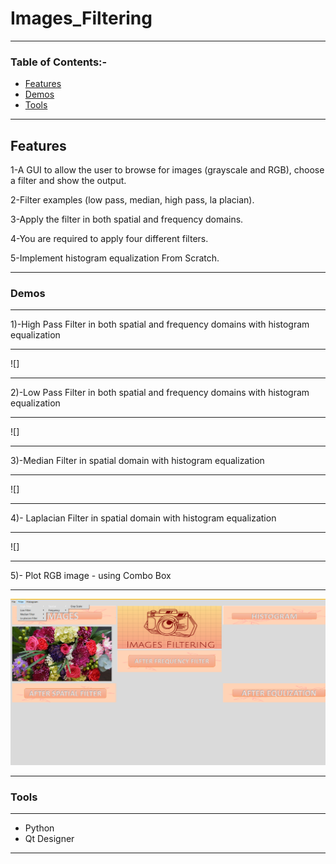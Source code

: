 # Images_Filtering
---
### Table of Contents:-

- [Features](#Features)
- [Demos](#Demos)
- [Tools](#Tools)
---

## Features
1-A GUI to allow the user to browse for images (grayscale and RGB), choose a filter and show the output.

2-Filter examples (low pass, median, high pass, la placian).

3-Apply the filter in both spatial and frequency domains.

4-You are required to apply four different filters.

5-Implement histogram equalization From Scratch.

---

### Demos
---
1)-High Pass Filter in both spatial and frequency domains with histogram equalization

---
![]

---
2)-Low Pass Filter in both spatial and frequency domains with histogram equalization

---
![]

---
3)-Median Filter in spatial domain with histogram equalization

---
![]

---
4)- Laplacian Filter in spatial domain with histogram equalization

---
![]

---
5)- Plot RGB image - using Combo Box

---
![](https://github.com/Sandra-Essa/Image_Filtering/blob/main/Images/RGB.png)

---
### Tools
----
- Python 
- Qt Designer
----

